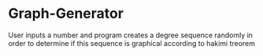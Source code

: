 # Graph-Generator
User inputs a number and program creates a degree sequence randomly in order to determine if this sequence is graphical according to hakimi treorem

